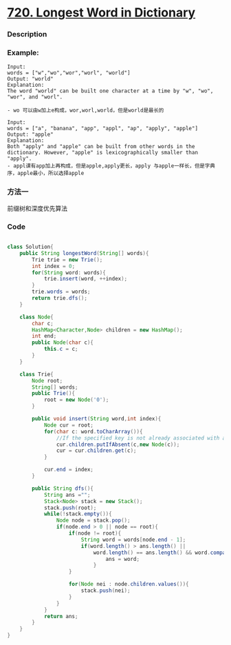 # [720. Longest Word in Dictionary](https://leetcode.com/problems/longest-word-in-dictionary/description/)


### Description


### Example:


    Input: 
    words = ["w","wo","wor","worl", "world"]
    Output: "world"
    Explanation: 
    The word "world" can be built one character at a time by "w", "wo", "wor", and "worl".
    
    - wo 可以由w加上e构成，wor,worl,world，但是world是最长的

    Input: 
    words = ["a", "banana", "app", "appl", "ap", "apply", "apple"]
    Output: "apple"
    Explanation: 
    Both "apply" and "apple" can be built from other words in the dictionary. However, "apple" is lexicographically smaller than "apply".
    - appl课有app加上再构成，但是apple,apply更长，apply 与apple一样长，但是字典序，apple最小，所以选择apple
### 方法一

前缀树和深度优先算法

### Code
 
```java

class Solution{
    public String longestWord(String[] words){
        Trie trie = new Trie();
        int index = 0;
        for(String word: words){
            trie.insert(word, ++index);
        }
        trie.words = words;
        return trie.dfs();
    }

    class Node{
        char c;
        HashMap<Character,Node> children = new HashMap();
        int end;
        public Node(char c){
            this.c = c;
        }
    }

    class Trie{
        Node root;
        String[] words;
        public Trie(){
            root = new Node('0');
        }

        public void insert(String word,int index){
            Node cur = root;
            for(char c: word.toCharArray()){
                //If the specified key is not already associated with a value, associate it with the given value.
                cur.children.putIfAbsent(c,new Node(c));
                cur = cur.children.get(c);
            }

            cur.end = index;
        }

        public String dfs(){
            String ans ="";
            Stack<Node> stack = new Stack();
            stack.push(root);
            while(!stack.empty()){
                Node node = stack.pop();
                if(node.end > 0 || node == root){
                    if(node != root){
                        String word = words[node.end - 1];
                        if(word.length() > ans.length() || 
                            word.length() == ans.length() && word.compareTo(ans) < 0){
                                ans = word;
                            }
                    }

                    for(Node nei : node.children.values()){
                        stack.push(nei);
                    }
                }
            }
            return ans;
        }
    }
}
```

